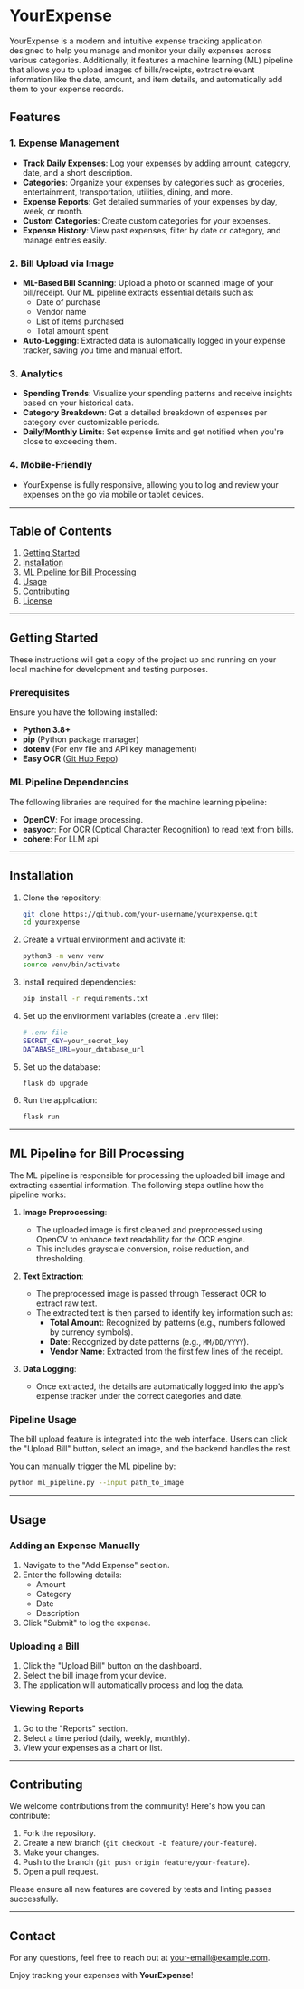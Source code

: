 
# YourExpense

YourExpense is a modern and intuitive expense tracking application designed to help you manage and monitor your daily expenses across various categories. Additionally, it features a machine learning (ML) pipeline that allows you to upload images of bills/receipts, extract relevant information like the date, amount, and item details, and automatically add them to your expense records.

## Features

### 1. **Expense Management**
- **Track Daily Expenses**: Log your expenses by adding amount, category, date, and a short description.
- **Categories**: Organize your expenses by categories such as groceries, entertainment, transportation, utilities, dining, and more.
- **Expense Reports**: Get detailed summaries of your expenses by day, week, or month.
- **Custom Categories**: Create custom categories for your expenses.
- **Expense History**: View past expenses, filter by date or category, and manage entries easily.

### 2. **Bill Upload via Image**
- **ML-Based Bill Scanning**: Upload a photo or scanned image of your bill/receipt. Our ML pipeline extracts essential details such as:
  - Date of purchase
  - Vendor name
  - List of items purchased
  - Total amount spent
- **Auto-Logging**: Extracted data is automatically logged in your expense tracker, saving you time and manual effort.

### 3. **Analytics**
- **Spending Trends**: Visualize your spending patterns and receive insights based on your historical data.
- **Category Breakdown**: Get a detailed breakdown of expenses per category over customizable periods.
- **Daily/Monthly Limits**: Set expense limits and get notified when you're close to exceeding them.

### 4. **Mobile-Friendly**
- YourExpense is fully responsive, allowing you to log and review your expenses on the go via mobile or tablet devices.

---

## Table of Contents
1. [Getting Started](#getting-started)
2. [Installation](#installation)
3. [ML Pipeline for Bill Processing](#ml-pipeline-for-bill-processing)
4. [Usage](#usage)
5. [Contributing](#contributing)
6. [License](#license)

---

## Getting Started

These instructions will get a copy of the project up and running on your local machine for development and testing purposes.

### Prerequisites

Ensure you have the following installed:
- **Python 3.8+**
- **pip** (Python package manager)
- **dotenv** (For env file and API key management)
- **Easy OCR** ([Git Hub Repo](https://github.com/JaidedAI/EasyOCR))

### ML Pipeline Dependencies
The following libraries are required for the machine learning pipeline:
- **OpenCV**: For image processing.
- **easyocr**: For OCR (Optical Character Recognition) to read text from bills.
- **cohere**: For LLM api

---

## Installation

1. Clone the repository:
   ```bash
   git clone https://github.com/your-username/yourexpense.git
   cd yourexpense
   ```

2. Create a virtual environment and activate it:
   ```bash
   python3 -m venv venv
   source venv/bin/activate
   ```

3. Install required dependencies:
   ```bash
   pip install -r requirements.txt
   ```

4. Set up the environment variables (create a `.env` file):
   ```bash
   # .env file
   SECRET_KEY=your_secret_key
   DATABASE_URL=your_database_url
   ```

5. Set up the database:
   ```bash
   flask db upgrade
   ```

6. Run the application:
   ```bash
   flask run
   ```

---

## ML Pipeline for Bill Processing

The ML pipeline is responsible for processing the uploaded bill image and extracting essential information. The following steps outline how the pipeline works:

1. **Image Preprocessing**:
   - The uploaded image is first cleaned and preprocessed using OpenCV to enhance text readability for the OCR engine.
   - This includes grayscale conversion, noise reduction, and thresholding.

2. **Text Extraction**:
   - The preprocessed image is passed through Tesseract OCR to extract raw text.
   - The extracted text is then parsed to identify key information such as:
     - **Total Amount**: Recognized by patterns (e.g., numbers followed by currency symbols).
     - **Date**: Recognized by date patterns (e.g., `MM/DD/YYYY`).
     - **Vendor Name**: Extracted from the first few lines of the receipt.

3. **Data Logging**:
   - Once extracted, the details are automatically logged into the app's expense tracker under the correct categories and date.

### Pipeline Usage

The bill upload feature is integrated into the web interface. Users can click the "Upload Bill" button, select an image, and the backend handles the rest.

You can manually trigger the ML pipeline by:
```bash
python ml_pipeline.py --input path_to_image
```

---

## Usage

### Adding an Expense Manually
1. Navigate to the "Add Expense" section.
2. Enter the following details:
   - Amount
   - Category
   - Date
   - Description
3. Click "Submit" to log the expense.

### Uploading a Bill
1. Click the "Upload Bill" button on the dashboard.
2. Select the bill image from your device.
3. The application will automatically process and log the data.

### Viewing Reports
1. Go to the "Reports" section.
2. Select a time period (daily, weekly, monthly).
3. View your expenses as a chart or list.

---

## Contributing

We welcome contributions from the community! Here's how you can contribute:

1. Fork the repository.
2. Create a new branch (`git checkout -b feature/your-feature`).
3. Make your changes.
4. Push to the branch (`git push origin feature/your-feature`).
5. Open a pull request.

Please ensure all new features are covered by tests and linting passes successfully.

---

## Contact

For any questions, feel free to reach out at [your-email@example.com](mailto:210010033@iitdh.ac.in).

Enjoy tracking your expenses with **YourExpense**!
